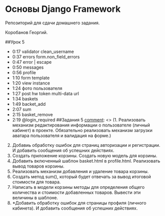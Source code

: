 # Основы Django Framework

Репозиторий для сдачи домашнего задания.

Коробанов Георгий.

##Урок 5
* 0:17 validator clean_username
* 0:37 errors form.non_field_errors
* 0:47 error | escape
* 0:50 messages
* 0:56 profile
* 1:10 form template
* 1:20 view instance
* 1:24 фото пользователя
* 1:27 post hw token multi-data url
* 1:34 baskets
* 1:49 backet_add
* 2:07 sum
* 2:15 basket_remove
* 2:19 @login_required
##Задания 5
[comment]: <> (1. Реализовать механизм редактирования информации о пользователе &#40;личный кабинет&#41; в проекте. Обязательно реализовать механизм загрузки аватара пользователя и валидация на форме.)
2. Добавиь обработку ошибок для страниц авторизации и регистрации. И добавить сообщения об успешних действиях.
3. Создать приложение корзины. Создать новую модель для корзины.
4. Добавить включенный шаблон basket.html в profile.html. Реализовать вывод товаров корзины.
5. Реализовать механизм добавления и удаление товара корзины.
6. Создать метод sum(), который будет отвечать за вывод итоговой стоимости для товара.
7. Написать в модели корзины методы для определения общего количества и стоимости добавленных товаров. Вывести эти величины в шаблоне.
8. *Добавить обработку ошибок для страницы профиля (личного кабинета). И добавить сообщения об успешних действиях.

[comment]: <> (##Задания 3)
[comment]: <> (1. Создать модель пользователя в проекте. Обязательно добавить поле с изображением и возраст . Выполнить настройки в файле конфигурации.)
[comment]: <> (2. Реализовать механизм аутентификации и авторизации в проекте.)
[comment]: <> (3. Реализовать механизм регистрации пользователя. И не забыть добавить logout)
[comment]: <> (4. Создать base.html для login.html и register.html в templates папке приложения authapp.)
[comment]: <> (* ##Урок 4)
[comment]: <> (* Создание приложения authapp, подключение модели)
[comment]: <> (* Создание модели User, изменение структуры urls)
[comment]: <> (* Регистрация приложения в admin)
[comment]: <> (* Обновление базы данных)
[comment]: <> (* Создание шаблонов и форм в authapp)
[comment]: <> (* Создание views, редактирование urls)
[comment]: <> (* Форма для регистрации)
[comment]: <> (* Шаблон и отображение регистрации)
[comment]: <> (* Добавление logout и ссылки на admin)
[comment]: <> (##Задания 4)
[comment]: <> (1. Создать модель пользователя в проекте. Обязательно добавить поле с изображением и возраст . Выполнить настройки в файле конфигурации.)
[comment]: <> (2. Реализовать механизм аутентификации и авторизации в проекте.)
[comment]: <> (3. Реализовать механизм регистрации пользователя. И не забыть добавить logout)
[comment]: <> (4. Создать base.html для login.html и register.html в templates папке приложения authapp.)
[comment]: <> (5. *Разобраться с механизмом валидации данных формы. Создать свои валидаторы.)
